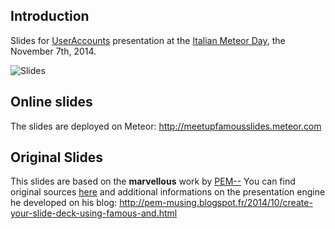 ## Introduction
Slides for [UserAccounts](https://github.com/meteor-useraccounts) presentation at the [Italian Meteor Day](http://www.meetup.com/Meteor-Italia/events/210707922/), the November 7th, 2014.

![Slides](https://raw.githubusercontent.com/PEM--/MeetupFamousSlides/master/private/doc/slides.png)

## Online slides
The slides are deployed on Meteor: http://meetupfamousslides.meteor.com

## Original Slides
This slides are based on the **marvellous** work by [PEM--](https://github.com/PEM--)
You can find original sources [here](https://github.com/PEM--/MeetupFamousSlides) and additional informations on the presentation engine he developed on his blog: http://pem-musing.blogspot.fr/2014/10/create-your-slide-deck-using-famous-and.html